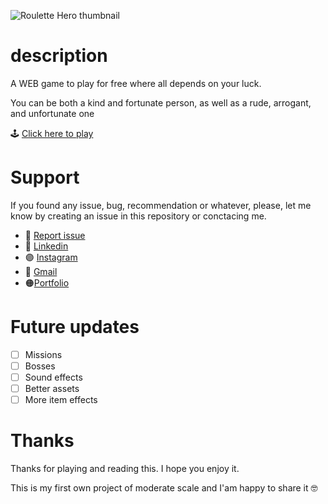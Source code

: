 ![Roulette Hero thumbnail](https://github.com/Luca-Javier/Roulette-Hero/assets/86807758/95c771ae-0998-4f5b-b67e-897b2dedbf32)

# description

A WEB game to play for free where all depends on your luck.

You can be both a kind and fortunate person, as well as a rude, arrogant, and unfortunate one

🕹️ [Click here to play](https://SOOOOOON)

<!-- # Docs

Docs generated with JSDoc to explain the most importance things about the code.

:bookmark_tabs: [Click here to see the docs](https://SOOOOOON)

Also you can see the tests for understand better the code. -->

# Support

If you found any issue, bug, recommendation or whatever, please, let me know by creating an issue in this repository or conctacing me.

- :ledger: [Report issue](https://github.com/Luca-Javier/Roulette-Hero/issues)
- 🔵 [Linkedin](https://www.linkedin.com/in/luca-javier-a103a2231/)
- :purple_circle: [Instagram](https://www.instagram.com/luca_javier15/)
- 🔴 [Gmail](mailto:luca.jav45@gmail.com)
- :orange_circle:[Portfolio](https://luca-javier.github.io/portfolio/)

# Future updates

- [ ] Missions
- [ ] Bosses
- [ ] Sound effects
- [ ] Better assets
- [ ] More item effects

# Thanks

Thanks for playing and reading this. I hope you enjoy it.

This is my first own project of moderate scale and I'am happy to share it :nerd_face:
